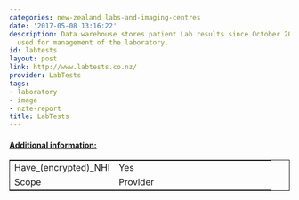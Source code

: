 ```yaml
---
categories: new-zealand labs-and-imaging-centres
date: '2017-05-08 13:16:22'
description: Data warehouse stores patient Lab results since October 2009. Primarily
  used for management of the laboratory.
id: labtests
layout: post
link: http://www.labtests.co.nz/
provider: LabTests
tags:
- laboratory
- image
- nzte-report
title: LabTests
---
```



 <h4> <u>Additional information:</u> </h4>
 <table style="border: 1px solid">
 <tr> <td width="40%">Have_(encrypted)_NHI</td> <td>Yes</td> </tr>
 <tr> <td width="40%">Scope</td> <td>Provider</td> </tr>
 </table>
